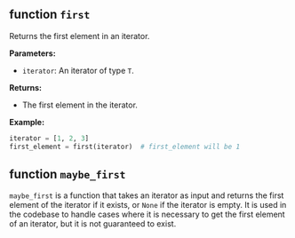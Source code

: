 ## function `first`

Returns the first element in an iterator.

**Parameters:**

* `iterator`: An iterator of type `T`.

**Returns:**

* The first element in the iterator.

**Example:**

```python
iterator = [1, 2, 3]
first_element = first(iterator)  # first_element will be 1
```
## function `maybe_first`

`maybe_first` is a function that takes an iterator as input and returns the first element of the iterator if it exists, or `None` if the iterator is empty. It is used in the codebase to handle cases where it is necessary to get the first element of an iterator, but it is not guaranteed to exist.
